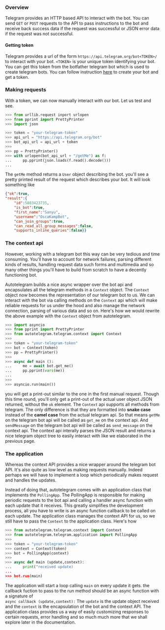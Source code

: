 ### Overview
Telegram provides an HTTP based API to interact with the bot. You can send `GET` or `POST` requests to the API to pass instructions to the bot and receive back success data if the request was successful or JSON error data if the request was not successful.

#### Getting token
Telegram provides a url of the form `https://api.telegram.org/bot<TOKEN>/` to interact with your bot.
`<TOKEN>` is your unique token identifying your bot. You can get this token from the botfather telegram bot which is used to create telegram bots. You can follow instruction [here](https://core.telegram.org/bots/features#creating-a-new-bot) to create your bot and get a token.

### Making requests
With a token, we can now manually interact with our bot. Let us test and see.
```python
>>> from urllib.request inport urlopen
>>> from pprint import PrettyPrinter
>>> import json

>>> token = "your-telegram-token"
>>> api_url = "https://api.telegram.org/bot"
>>> bot_api_url = api_url + token
>>> 
>>> pp = PrettyPrinter()
>>> with urlopen(bot_api_url + "/getMe") as f:
...     pp.pprint(json.loads(f.read().decode()))
...

```
The `getMe` method returns a `User` object describing the bot.
you'll see a pretty printed result of the request which describes your bot. It will look something like
```JSON
{"ok":true,
"result":{
    "id":5083423735,
    "is_bot":true,
    "first_name":"Sanyu",
    "username":"OscaKampBot",
    "can_join_groups":true,
    "can_read_all_group_messages":false,
    "supports_inline_queries":false}}
```

### The context api
However, working with a telegram bot this way can be very tedious and time consuming. You'll have to account for network failures, parsing different kinds of results, handling request data such forms and multimedia and so many other things you'll have to build from scratch to have a decently functioning bot.

Autotelegram builds a nice async wrapper over the bot api and encapsulates all the telegram methods in  a `Context` object.
The `Context` object now becomes the representation of our telegram bot to us. We can interact with the bot via calling methods on the `Context` api which will make reliable requests for us under the hood and also manage the network connection, parsing of various data and so on. Here's how we would rewrite the above example with the `Context` object from autotelegram.
```python
>>> import asyncio
>>> from pprint import PrettyPrinter
>>> from autotelegram.telegram.context import Context
>>>
>>> token = "your-telegram-token"
>>> bot = Context(token)
>>> pp = PrettyPrinter()
>>> 
>>> async def main ():
...     me = await bot.get_me()
...     pp.pprint(vars(me))
...
>>>
>>> asyncio.run(main())
```
you will get a print-out similar to the one in the first manual request. Though this time round, you'll only get a print-out of the actual user object JSON returned, without the `ok` element.
The `Context` api supports all methods from telegram. The only difference is that they are formatted into **snake case** instead of the **camel case** from the actual telegram api.
So that means `getMe` on the telegram bot api will be called as `get_me` on the context api. And `sendMessage` on the telegram bot api will be called as `send_message` on the context api.
The context api interally parses the JSON result and returns a nice telegram object tree to easily interact with like we elaborated in the previous page.

### The application
Whereas the context API provides a nice wrapper around the telegram bot API. It's also quite as low level as making requests manually. Indeed perhaps we will have to implement a loop which periodically makes request and handles the updates.

Instead of doing that, autotelegram comes with an application class that implements the `PollingApp`.
The PollingApp is responsible for making periodic requests to the bot api and calling a handler async function with each update that it receives. This greatly simplifies the development process, all you have to write is an async function callback to be called on each update. The application class manages the context API for us, so we still have to pass the `Context` to the application class. Here's how
```python
>>> from autotelegram.telegram.context import Context
>>> from autotelegram.telegram.application import PollingApp
>>> 
>>> token = "your-telegram-token"
>>> context = Context(token)
>>> bot = PollingApp(context)
>>> 
>>> async def main (update,context):
...     print("received update)
...
>>> bot.run(main)
```
The application will start a loop calling `main` on every update it gets. the callback fuction to pass to the run method should be an async function with a signature of </br>
`async callback (update,context):`
The `update` is the update object received and the `context` is the encapsulation of the bot and the context API.
The application class provides us a way of easily customizing responses to certain requests, error handling and so much much more that we shall explore later in the documentation.